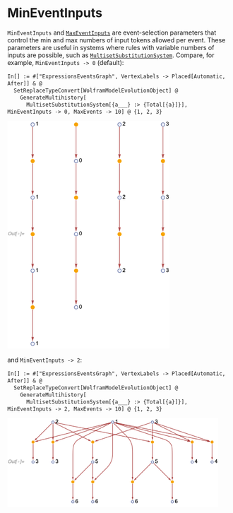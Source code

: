 # MinEventInputs

`MinEventInputs` and [`MaxEventInputs`](MaxEventInputs.md) are event-selection parameters that control the min and max
numbers of input tokens allowed per event. These parameters are useful in systems where rules with variable numbers of
inputs are possible, such as [`MultisetSubstitutionSystem`](/Documentation/Systems/MultisetSubstitutionSystem.md).
Compare, for example, `MinEventInputs -> 0` (default):

```wl
In[] := #["ExpressionsEventsGraph", VertexLabels -> Placed[Automatic, After]] & @
  SetReplaceTypeConvert[WolframModelEvolutionObject] @
    GenerateMultihistory[
      MultisetSubstitutionSystem[{a___} :> {Total[{a}]}], MinEventInputs -> 0, MaxEvents -> 10] @ {1, 2, 3}
```

<img src="/Documentation/Images/MinEventInputs0.png"
     width="367.8"
     alt="Out[] = ... {} -> {0}, {1 (* init *)} -> {1 (* gen 1 *)}, {2 (* init *)} -> {2 (* gen 1 *)}, ... ...">

and `MinEventInputs -> 2`:

```wl
In[] := #["ExpressionsEventsGraph", VertexLabels -> Placed[Automatic, After]] & @
  SetReplaceTypeConvert[WolframModelEvolutionObject] @
    GenerateMultihistory[
      MultisetSubstitutionSystem[{a___} :> {Total[{a}]}], MinEventInputs -> 2, MaxEvents -> 10] @ {1, 2, 3}
```

<img src="/Documentation/Images/MinEventInputs2.png"
     width="478.2"
     alt="Out[] = ... {1, 2} -> {3 (* 1 + 2 *)}, {2, 1} -> {3 (* 2 + 1 *)}, {1, 3 (* init *)} -> {4} ...">
